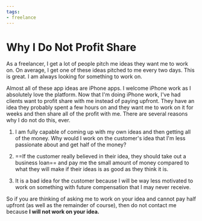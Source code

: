 ```yaml
---
tags:
- freelance
---
```


# Why I Do Not Profit Share

As a freelancer, I get a lot of people pitch me ideas they want me to work on. On average, I get one of these ideas pitched to me every two days. This is great. I am always looking for something to work on.

Almost all of these app ideas are iPhone apps. I welcome iPhone work as I absolutely love the platform. Now that I'm doing iPhone work, I've had clients want to profit share with me instead of paying upfront. They have an idea they probably spent a few hours on and they want me to work on it for weeks and then share all of the profit with me. There are several reasons why I do not do this, ever.

1. I am fully capable of coming up with my own ideas and then getting all of the money. Why would I work on the customer's idea that I'm less passionate about and get half of the money?

2. ==If the customer really believed in their idea, they should take out a business loan== and pay me the small amount of money compared to what they will make if their ideas is as good as they think it is.

3. It is a bad idea for the customer because I will be way less motivated to work on something with future compensation that I may never receive.

So if you are thinking of asking me to work on your idea and cannot pay half upfront (as well as the remainder of course), then do not contact me because **I will not work on your idea.**
